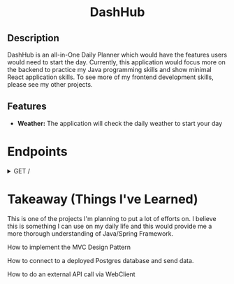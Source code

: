 <h1 align='center'>
  DashHub 
</h1>


<h2>Description</h2>

DashHub is an all-in-One Daily Planner which would have the features users would need to start the day. Currently, this application would focus more on the backend
to practice my Java programming skills and show minimal React application skills. To see more of my frontend development skills, please see my other projects. 

<h2>Features</h2>

<div>
  <ul>
    <li><strong>Weather:</strong> The application will check the daily weather to start your day </li>
  </ul>
</div>



# Endpoints
<details>
  <summary>GET /</summary>
  <br>
  <div>
	This is the endpoint that the client request gets sent to when initially access the website. The RestController will receive this client request and 
    at the moment will just send the daily weather information that we receive from the external API "https://openweathermap.org/". 
      - Planning to create a function that would only send back the necessary information, as well as a way to save this to the database.
      - Hourly checks so that it gets updated 
  </div>
  <br>
</details>


# Takeaway (Things I've Learned)
This is one of the projects I'm planning to put a lot of efforts on. I believe this is something I can use on my daily life and this would provide me a 
more thorough understanding of Java/Spring Framework. 
  
How to implement the MVC Design Pattern
  
How to connect to a deployed Postgres database and send data. 
    
How to do an external API call via WebClient 

